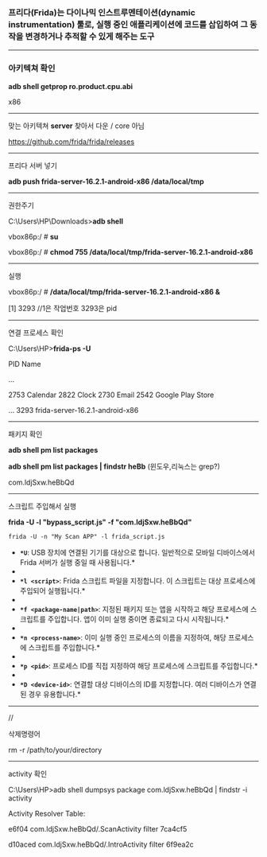 ### 프리다(Frida)는 다이나믹 인스트루멘테이션(dynamic instrumentation) 툴로, 실행 중인 애플리케이션에 코드를 삽입하여 그 동작을 변경하거나 추적할 수 있게 해주는 도구

---

### 아키텍쳐 확인
**adb shell getprop ro.product.cpu.abi**

x86

---

맞는 아키텍쳐 **server** 찾아서 다운 / core 아님

https://github.com/frida/frida/releases

---

프리다 서버 넣기

**adb push frida-server-16.2.1-android-x86 /data/local/tmp**

---

권한주기

C:\Users\HP\Downloads>**adb shell**

vbox86p:/ # **su**

vbox86p:/ # **chmod 755 /data/local/tmp/frida-server-16.2.1-android-x86**

---

실행

vbox86p:/ # **/data/local/tmp/frida-server-16.2.1-android-x86 &**

[1] 3293   //1은 작업번호 3293은 pid

---

연결 프로세스 확인

C:\Users\HP>**frida-ps -U**

PID  Name

...

2753  Calendar
2822  Clock
2730  Email
2542  Google Play Store

…
3293  frida-server-16.2.1-android-x86

---

패키지 확인

**adb shell pm list packages**

**adb shell pm list packages | findstr heBb** (윈도우,리눅스는 grep?)

com.ldjSxw.heBbQd

---

스크립트 주입해서 실행

**frida -U -l "bypass_script.js" -f "com.ldjSxw.heBbQd"**

`frida -U -n "My Scan APP" -l frida_script.js`

- **`*U`**: USB 장치에 연결된 기기를 대상으로 합니다. 일반적으로 모바일 디바이스에서 Frida 서버가 실행 중일 때 사용됩니다.*
- 
- **`*l <script>`**: Frida 스크립트 파일을 지정합니다. 이 스크립트는 대상 프로세스에 주입되어 실행됩니다.*
- 
- **`*f <package-name|path>`**: 지정된 패키지 또는 앱을 시작하고 해당 프로세스에 스크립트를 주입합니다. 앱이 이미 실행 중이면 종료되고 다시 시작됩니다.*
- 
- **`*n <process-name>`**: 이미 실행 중인 프로세스의 이름을 지정하여, 해당 프로세스에 스크립트를 주입합니다.*
- 
- **`*p <pid>`**: 프로세스 ID를 직접 지정하여 해당 프로세스에 스크립트를 주입합니다.*
- 
- **`*D <device-id>`**: 연결할 대상 디바이스의 ID를 지정합니다. 여러 디바이스가 연결된 경우 유용합니다.*


---

//

삭제명령어 

rm -r /path/to/your/directory

---

activity 확인

C:\Users\HP>adb shell dumpsys package com.ldjSxw.heBbQd | findstr -i activity

Activity Resolver Table:

e6f04 com.ldjSxw.heBbQd/.ScanActivity filter 7ca4cf5

d10aced com.ldjSxw.heBbQd/.IntroActivity filter 6f9ea2c
